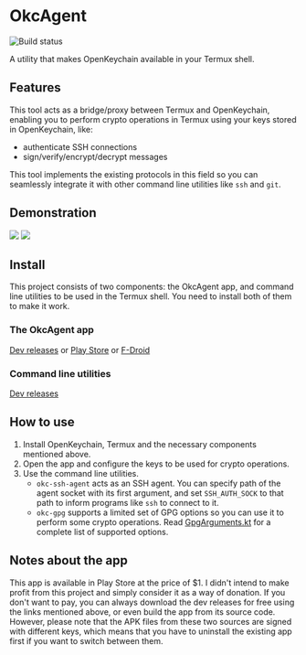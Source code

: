 # OkcAgent

![Build status](https://github.com/DDoSolitary/OkcAgent/workflows/.github/workflows/build.yml/badge.svg)

A utility that makes OpenKeychain available in your Termux shell.

## Features

This tool acts as a bridge/proxy between Termux and OpenKeychain, enabling you to perform crypto operations in Termux using your keys stored in OpenKeychain, like:

- authenticate SSH connections
- sign/verify/encrypt/decrypt messages

This tool implements the existing protocols in this field so you can seamlessly integrate it with other command line utilities like `ssh` and `git`.

## Demonstration

![](https://i.ibb.co/xsSP7X7/okc-ssh-agent-demo.gif)
![](https://i.ibb.co/DYFcYqD/okc-gpg-demo.gif)

## Install

This project consists of two components: the OkcAgent app, and command line utilities to be used in the Termux shell. You need to install both of them to make it work.

### The OkcAgent app

[Dev releases](https://dl.bintray.com/ddosolitary/dev-releases/OkcAgent/) or [Play Store](https://play.google.com/store/apps/details?id=org.ddosolitary.okcagent) or [F-Droid](https://f-droid.org/packages/org.ddosolitary.okcagent/)

### Command line utilities

[Dev releases](https://dl.bintray.com/ddosolitary/dev-releases/okc-agents/)

## How to use

1. Install OpenKeychain, Termux and the necessary components mentioned above.
2. Open the app and configure the keys to be used for crypto operations.
3. Use the command line utilities.
    - `okc-ssh-agent` acts as an SSH agent. You can specify path of the agent socket with its first argument, and set `SSH_AUTH_SOCK` to that path to inform programs like `ssh` to connect to it.
    - `okc-gpg` supports a limited set of GPG options so you can use it to perform some crypto operations. Read [GpgArguments.kt](https://github.com/DDoSolitary/OkcAgent/blob/master/app/src/main/java/org/ddosolitary/okcagent/gpg/GpgArguments.kt) for a complete list of supported options.


## Notes about the app

This app is available in Play Store at the price of $1. I didn't intend to make profit from this project and simply consider it as a way of donation. If you don't want to pay, you can always download the dev releases for free using the links mentioned above, or even build the app from its source code. However, please note that the APK files from these two sources are signed with different keys, which means that you have to uninstall the existing app first if you want to switch between them.
